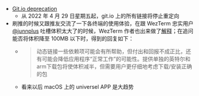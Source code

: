 - [Git.io deprecation](https://github.blog/changelog/2022-04-25-git-io-deprecation/)
	- 从 2022 年 4 月 29 日星期五起，git.io 上的所有链接将停止重定向
- 刷推的时候又跟推友交流了一下各终端的使用体验，在跟 WezTerm 忠实用户 [@junnplus](https://twitter.com/junnplus) 吐槽体积太大了的时候，WezTerm 作者也出来做了[解释](https://twitter.com/wezfurlong/status/1519333218557722624?s=20&t=aC14LQADJaxLncFe4WJfJA)；在追问能否将体积降至 100MB 以下时，得到的回复如下：
	- > 动态链接一些依赖项可能会有所帮助，但付出和回报不成正比，还有可能会降低应用程序“正常工作”的可能性。提供单独的英特尔和 arm下载包将使体积减半，但需要用户更仔细地考虑下载/安装正确的包
	- 看来以后 macOS 上的 universel APP 是大趋势